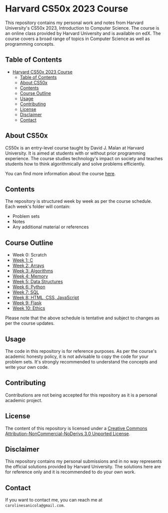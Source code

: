 # Harvard CS50x 2023 Course

This repository contains my personal work and notes from Harvard University's CS50x 2023, Introduction to Computer Science. The course is an online class provided by Harvard University and is available on edX. The course covers a broad range of topics in Computer Science as well as programming concepts.

## Table of Contents

- [Harvard CS50x 2023 Course](#harvard-cs50x-2023-course)
  - [Table of Contents](#table-of-contents)
  - [About CS50x](#about-cs50x)
  - [Contents](#contents)
  - [Course Outline](#course-outline)
  - [Usage](#usage)
  - [Contributing](#contributing)
  - [License](#license)
  - [Disclaimer](#disclaimer)
  - [Contact](#contact)

## About CS50x

CS50x is an entry-level course taught by David J. Malan at Harvard University. It is aimed at students with or without prior programming experience. The course studies technology's impact on society and teaches students how to think algorithmically and solve problems efficiently.

You can find more information about the course [here](https://cs50.harvard.edu/x/2023/).

## Contents

The repository is structured week by week as per the course schedule. Each week's folder will contain:

- Problem sets
- Notes
- Any additional material or references

## Course Outline

- Week 0: Scratch
- [Week 1: C](Week_1)
- [Week 2: Arrays](Week_2)
- [Week 3: Algorithms](Week_3)
- [Week 4: Memory](Week_4)
- [Week 5: Data Structures](Week_5)
- [Week 6: Python](Week_6)
- [Week 7: SQL](Week_7)
- [Week 8: HTML, CSS, JavaScript](Week_8)
- [Week 9: Flask](Week_9)
- [Week 10: Ethics](Week_10)

Please note that the above schedule is tentative and subject to changes as per the course updates.

## Usage

The code in this repository is for reference purposes. As per the course's academic honesty policy, it is not advisable to copy the code for your problem sets. It's strongly recommended to understand the concepts and write your own code.

## Contributing

Contributions are not being accepted for this repository as it is a personal academic project.

## License

The content of this repository is licensed under a [Creative Commons Attribution-NonCommercial-NoDerivs 3.0 Unported License](http://creativecommons.org/licenses/by-nc-nd/3.0/).

## Disclaimer

This repository contains my personal submissions and in no way represents the official solutions provided by Harvard University. The solutions here are for reference only and it is recommended to do your own work.

## Contact

If you want to contact me, you can reach me at `carolinesanicola@gmail.com`.
